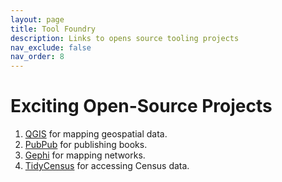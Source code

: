 ```yaml
---
layout: page
title: Tool Foundry
description: Links to opens source tooling projects
nav_exclude: false
nav_order: 8
---
```


# Exciting Open-Source Projects

1. [QGIS](https://github.com/qgis/QGIS) for mapping geospatial data.
1. [PubPub](https://github.com/pubpub/pubpub) for publishing books.
1. [Gephi](https://github.com/gephi/gephi) for mapping networks.
1. [TidyCensus](https://github.com/walkerke/tidycensus) for accessing Census data.

